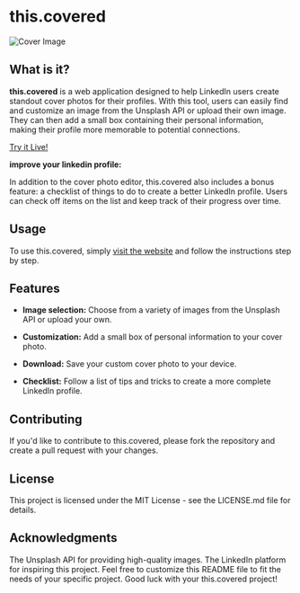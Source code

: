 # this.covered

![Cover Image](https://i.imgur.com/VWM45MI.png)



## What is it?
**this.covered** is a web application designed to help LinkedIn users create standout cover photos for their profiles. With this tool, users can easily find and customize an image from the Unsplash API or upload their own image. They can then add a small box containing their personal information, making their profile more memorable to potential connections.

[Try it Live!](https://b-amir.github.io/thiscovered/)



**improve your linkedin profile:**

In addition to the cover photo editor, this.covered also includes a bonus feature: a checklist of things to do to create a better LinkedIn profile. Users can check off items on the list and keep track of their progress over time.


## Usage
To use this.covered, simply [visit the website](https://b-amir.github.io/thiscovered/) and follow the instructions step by step.


## Features
- **Image selection:** Choose from a variety of images from the Unsplash API or upload your own.

- **Customization:** Add a small box of personal information to your cover photo.

- **Download:** Save your custom cover photo to your device.

- **Checklist:** Follow a list of tips and tricks to create a more complete LinkedIn profile.



## Contributing
If you'd like to contribute to this.covered, please fork the repository and create a pull request with your changes.


## License
This project is licensed under the MIT License - see the LICENSE.md file for details.


## Acknowledgments
The Unsplash API for providing high-quality images.
The LinkedIn platform for inspiring this project.
Feel free to customize this README file to fit the needs of your specific project. Good luck with your this.covered project!
